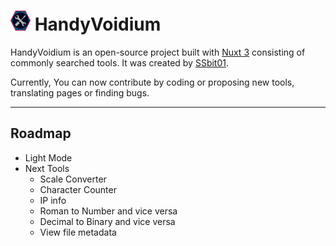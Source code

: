 # ![Logo](/public/favicon-32x32.png) HandyVoidium

HandyVoidium is an open-source project built with [Nuxt 3](https://nuxt.com/) consisting of commonly searched tools. It was created by [SSbit01](https://ssbit01.github.io/).

Currently, You can now contribute by coding or proposing new tools, translating pages or finding bugs.

---

## Roadmap

- Light Mode
- Next Tools
  - Scale Converter
  - Character Counter
  - IP info
  - Roman to Number and vice versa
  - Decimal to Binary and vice versa
  - View file metadata
